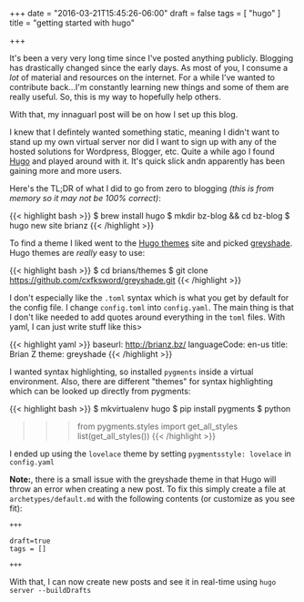 +++
date = "2016-03-21T15:45:26-06:00"
draft = false
tags = [
    "hugo"
]
title = "getting started with hugo"

+++

It's been a very very long time since I've posted anything publicly. Blogging has drastically
changed since the early days. As most of you, I consume a *lot* of material and resources on the
internet. For a while I've wanted to contribute back...I'm constantly learning new things and some
of them are really useful. So, this is my way to hopefully help others.

With that, my innaguarl post will be on how I set up this blog.

I knew that I defintely wanted something static, meaning I didn't want to stand up my own virtual
server nor did I want to sign up with any of the hosted solutions for Wordpress, Blogger, etc.
Quite a while ago I found [Hugo](https://gohugo.io/) and played around with it. It's quick slick
andn apparently has been gaining more and more users.

Here's the TL;DR of what I did to go from zero to blogging *(this is from memory so it may not be
100% correct)*:

{{< highlight bash >}}
$ brew install hugo
$ mkdir bz-blog && cd bz-blog
$ hugo new site brianz
{{< /highlight >}}

To find a theme I liked went to the [Hugo themes](http://themes.gohugo.io) site and picked
[greyshade](http://themes.gohugo.io/greyshade/). Hugo themes are *really* easy to use:

{{< highlight bash >}}
$ cd brians/themes
$ git clone https://github.com/cxfksword/greyshade.git
{{< /highlight >}}

I don't especially like the `.toml` syntax which is what you get by default for the config file. I
change `config.toml` into `config.yaml`. The main thing is that I don't like needed to add quotes
around everything in the `toml` files. With yaml, I can just write stuff like this>

{{< highlight yaml >}}
baseurl: http://brianz.bz/
languageCode: en-us
title: Brian Z
theme: greyshade
{{< /highlight >}}

I wanted syntax highlighting, so installed `pygments` inside a virtual environment. Also, there are
different "themes" for syntax highlighting which can be looked up directly from pygments:

{{< highlight bash >}}
$ mkvirtualenv hugo
$ pip install pygments
$ python
>>> from pygments.styles import get_all_styles
>>> list(get_all_styles())
{{< /highlight >}}

I ended up using the `lovelace` theme by setting `pygmentsstyle: lovelace` in `config.yaml`

**Note:**, there is a small issue with the greyshade theme in that Hugo will throw an error when
creating a new post. To fix this simply create a file at `archetypes/default.md` with the following
contents (or customize as you see fit):

```
+++

draft=true
tags = []

+++
```

With that, I can now create new posts and see it in real-time using `hugo server --buildDrafts`
